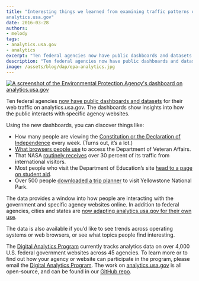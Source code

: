 ```yaml
---
title: "Interesting things we learned from examining traffic patterns on
analytics.usa.gov"
date: 2016-03-28
authors:
- melody
tags:
- analytics.usa.gov
- analytics
excerpt: "Ten federal agencies now have public dashboards and datasets for their web traffic on analytics.usa.gov. The dashboards show insights into how the public interacts with specific agency websites."
description: "Ten federal agencies now have public dashboards and datasets for their web traffic on analytics.usa.gov. The dashboards show insights into how the public interacts with specific agency websites."
image: /assets/blog/dap/epa-analytics.jpg
---
```


[![A screenshot of the Environmental Protection Agency's dashboard on analytics.usa.gov]({{site.baseurl}}/assets/blog/dap/epa-analytics.jpg)](https://analytics.usa.gov/environmental-protection-agency/)

Ten federal agencies [now have public dashboards and
datasets](https://18f.gsa.gov/2016/02/18/analytics.usa.gov-agency-specific-dashboards/)
for their web traffic on analytics.usa.gov. The dashboards show insights into how the public interacts with specific agency websites.

Using the new dashboards, you can discover things like:

-   How many people are viewing the [Constitution or the Declaration of Independence](https://analytics.usa.gov/national-archives-records-administration/) every week. (Turns out, it’s a lot.)
-   [What browsers people use](https://analytics.usa.gov/veterans-affairs/) to access the Department of Veteran Affairs.
-   That NASA [routinely receives](https://analytics.usa.gov/national-aeronautics-space-administration/) over 30 percent of its traffic from international visitors.
-   Most people who visit the Department of Education’s site [head to a page on student aid](https://analytics.usa.gov/education/).
-   Over 500 people [downloaded a trip planner](http://www.nps.gov/yell/planyourvisit/upload/16Trip_planner_FINAL_web.pdf) to visit Yellowstone National Park.

The data provides a window into how people are interacting with the
government and specific agency websites online. In addition to federal
agencies, cities and states are [now adapting analytics.usa.gov for
their own
use](https://18f.gsa.gov/2016/01/06/tips-for-adapting-analytics-usa-gov/).

The data is also available if you’d like to see trends across operating
systems or web browsers, or see what topics people find interesting.

The [Digital Analytics
Program](http://www.digitalgov.gov/services/dap/) currently tracks
analytics data on over 4,000 U.S. federal government websites across 45
agencies. To learn more or to find out how your agency or website can
participate in the program, please email the [Digital Analytics
Program](mailto:dap@support.digitalgov.gov). The work on [analytics.usa.gov](https://analytics.usa.gov/) is all
open-source, and can be found in our [GitHub
repo](https://github.com/18F/analytics.usa.gov).
